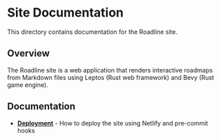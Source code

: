 # Site Documentation

This directory contains documentation for the Roadline site.

## Overview

The Roadline site is a web application that renders interactive roadmaps from Markdown files using Leptos (Rust web framework) and Bevy (Rust game engine).

## Documentation

- **[Deployment](./deployment/README.md)** - How to deploy the site using Netlify and pre-commit hooks
